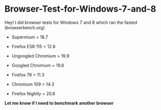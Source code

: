 # Browser-Test-for-Windows-7-and-8
Hey! I did browser tests for Windows 7 and 8 which ran the fasted (browserbench.org)

- Supermium = 18.7

- Firefox ESR 115 = 12.8

- Ungoogled Chromium = 19.9

- Googled Chromium = 19.6

- Firefox 78 = 11.3

- Chromium 109 = 14.3

- Firefox Nightly = 20.6

**Let me know if I need to benchmark another browser**

